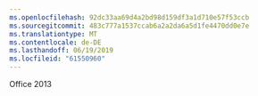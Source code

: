 ```yaml
---
ms.openlocfilehash: 92dc33aa69d4a2bd98d159df3a1d710e57f53ccb
ms.sourcegitcommit: 483c777a1537ccab6a2a2da6a5d1fe4470dd0e7e
ms.translationtype: MT
ms.contentlocale: de-DE
ms.lasthandoff: 06/19/2019
ms.locfileid: "61550960"
---
```

Office 2013